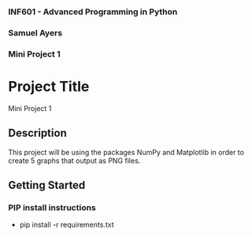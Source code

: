 ### INF601 - Advanced Programming in Python
### Samuel Ayers
### Mini Project 1


# Project Title

Mini Project 1

## Description

This project will be using the packages NumPy and Matplotlib in order to create 5 graphs that output as PNG files.

## Getting Started

### PIP install instructions

* pip install -r requirements.txt




